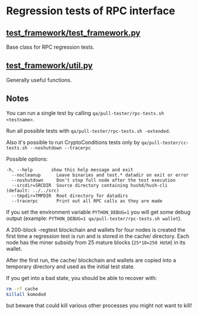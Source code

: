 # Regression tests of RPC interface

## [test_framework/test_framework.py](test_framework/test_framework.py)

Base class for RPC regression tests.

## [test_framework/util.py](test_framework/util.py)

Generally useful functions.

## Notes

You can run a single test by calling `qa/pull-tester/rpc-tests.sh <testname>`.

Run all possible tests with `qa/pull-tester/rpc-tests.sh -extended`.

Also it's possible to run CryptoConditions tests only by `qa/pull-tester/cc-tests.sh --noshutdown --tracerpc`

Possible options:

```
-h, --help       show this help message and exit
  --nocleanup      Leave binaries and test.* datadir on exit or error
  --noshutdown     Don't stop full node after the test execution
  --srcdir=SRCDIR  Source directory containing hushd/hush-cli (default: ../../src)
  --tmpdir=TMPDIR  Root directory for datadirs
  --tracerpc       Print out all RPC calls as they are made
```

If you set the environment variable `PYTHON_DEBUG=1` you will get some debug output (example: `PYTHON_DEBUG=1 qa/pull-tester/rpc-tests.sh wallet`). 

A 200-block -regtest blockchain and wallets for four nodes
is created the first time a regression test is run and
is stored in the cache/ directory.  Each node has the miner
subsidy from 25 mature blocks (`25*10=250 HUSH`) in its wallet.

After the first run, the cache/ blockchain and wallets are
copied into a temporary directory and used as the initial
test state.

If you get into a bad state, you should be able to recover with:

```bash
rm -rf cache
killall komodod
```

but beware that could kill various other processes you might not want to kill!
